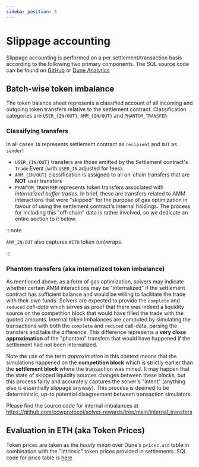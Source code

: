 ```yaml
---
sidebar_position: 4
---
```


# Slippage accounting

Slippage accounting is performed on a per settlement/transaction basis according to the following two primary components. The SQL source code can be found on [GitHub](https://github.com/cowprotocol/solver-rewards/blob/main/queries/dune_v2/period_slippage.sql) or [Dune Analytics](https://dune.com/queries/3093726)

## Batch-wise token imbalance

The token balance sheet represents a classified account of all incoming and outgoing token transfers relative to the settlement contract. Classification categories are `USER_{IN/OUT}`, `AMM_{IN/OUT}` and `PHANTOM_TRANSFER`

### Classifying transfers

In all cases `IN` represents settlement contract as `recipient` and `OUT` as `sender`!

- `USER_{IN/OUT}` transfers are those emitted by the Settlement contract's `Trade` Event (with `USER_IN` adjusted for fees).
- `AMM_{IN/OUT}` classification is assigned to all on-chain transfers that are **NOT** user transfers
- `PHANTOM_TRANSFER` represents token transfers associated with _internalized buffer trades_. In brief, these are transfers related to AMM interactions that were "skipped" for the purpose of gas optimization in favour of using the settlement contract's internal holdings. The process for including this "off-chain" data is rather involved, so we dedicate an entire section to it below.

:::note

`AMM_IN/OUT` also captures `WETH` token (un)wraps.

:::

### Phantom transfers (aka internalized token imbalance)

As mentioned above, as a form of gas optimization, solvers may indicate whether certain AMM interactions may be "internalized" if the settlement contract has sufficient balance and would be willing to facilitate the trade with their own funds. Solvers are expected to provide the `complete` and `reduced` _call-data_ which serves as proof that there was indeed a liquidity source on the competition block that would have filled the trade with the quoted amounts. Internal token imbalances are computed by simulating the transactions with both the `complete` and `reduced` call-data, parsing the transfers and take the difference. This difference represents a **very close approximation** of the "phantom" transfers that would have happened if the settlement had not been internalized.

Note the use of the term _approximation_ in this context means that the simulations happened on the **competition block** which is strictly earlier than the **settlement block** where the transaction was mined. It may happen that the state of skipped liquidity sources changes between these blocks, but this process fairly and accurately captures the solver's "intent" (anything else is essentially slippage anyway). This process is deemed to be deterministic, up-to potential disagreement between transaction simulators.

Please find the source code for internal imbalances at https://github.com/cowprotocol/solver-rewards/tree/main/internal_transfers

## Evaluation in ETH (aka Token Prices)

Token prices are taken as the _hourly mean_ over Dune's `prices.usd` table in combination with the "intrinsic" token prices provided in settlements. SQL code for price table is [here](https://github.com/cowprotocol/solver-rewards/blob/main/queries/dune_v2/period_slippage.sql#L257-L323)